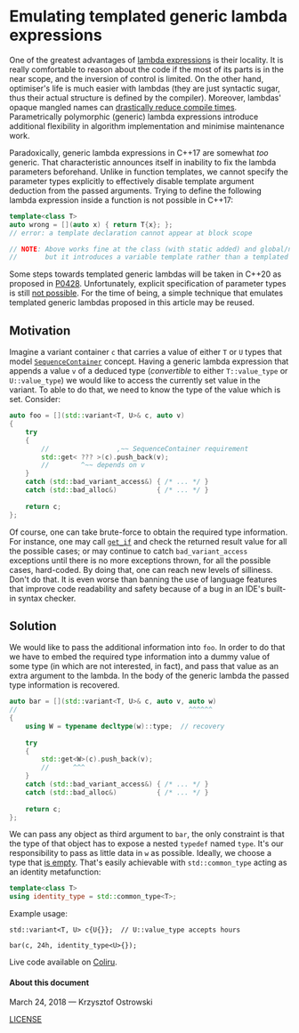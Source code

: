 
# Emulating templated generic lambda expressions

One of the greatest advantages of [lambda expressions](http://en.cppreference.com/w/cpp/language/lambda) is their locality. It is really comfortable to reason about the code if the most of its parts is in the near scope, and the inversion of control is limited. On the other hand, optimiser's life is much easier with lambdas (they are just syntactic sugar, thus their actual structure is defined by the compiler). Moreover, lambdas' opaque mangled names can [drastically reduce compile times](https://lists.boost.org/Archives/boost/2014/06/214215.php). Parametrically polymorphic (generic) lambda expressions introduce additional flexibility in algorithm implementation and minimise maintenance work.

Paradoxically, generic lambda expressions in C++17 are somewhat _too_ generic. That characteristic announces itself in inability to fix the lambda parameters beforehand. Unlike in function templates, we cannot specify the parameter types explicitly to effectively disable template argument deduction from the passed arguments. Trying to define the following lambda expression inside a function is not possible in C++17:

```c++
template<class T>
auto wrong = [](auto x) { return T{x}; };
// error: a template declaration cannot appear at block scope

// NOTE: Above works fine at the class (with static added) and global/namespace scopes,
//       but it introduces a variable template rather than a templated generic lambda.
```

Some steps towards templated generic lambdas will be taken in C++20 as proposed in [P0428](http://wg21.link/p0428). Unfortunately, explicit specification of parameter types is still [not possible](https://godbolt.org/g/t9S6iS). For the time of being, a simple technique that emulates templated generic lambdas proposed in this article may be reused.

## Motivation

Imagine a variant container `c` that carries a value of either `T` or `U` types that model [`SequenceContainer`](http://en.cppreference.com/w/cpp/concept/SequenceContainer) concept. Having a generic lambda expression that appends a value `v` of a deduced type (_convertible_ to either `T::value_type` or `U::value_type`) we would like to access the currently set value in the variant. To able to do that, we need to know the type of the value which is set. Consider:

```c++
auto foo = [](std::variant<T, U>& c, auto v)
{
    try
    {
        //                 ,~~ SequenceContainer requirement
        std::get< ??? >(c).push_back(v);
        //        ^~~ depends on v
    }
    catch (std::bad_variant_access&) { /* ... */ }
    catch (std::bad_alloc&)          { /* ... */ }
    
    return c;
};
```

Of course, one can take brute-force to obtain the required type information. For instance, one may call [`get_if`](http://en.cppreference.com/w/cpp/utility/variant/get_if) and check the returned result value for all the possible cases; or may continue to catch `bad_variant_access` exceptions until there is no more exceptions thrown, for all the possible cases, hard-coded. By doing that, one can reach new levels of silliness. Don't do that. It is even worse than banning the use of language features that improve code readability and safety because of a bug in an IDE's built-in syntax checker.

## Solution

We would like to pass the additional information into `foo`. In order to do that we have to embed the required type information into a dummy value of some type (in which are not interested, in fact), and pass that value as an extra argument to the lambda. In the body of the generic lambda the passed type information is recovered.

```c++
auto bar = [](std::variant<T, U>& c, auto v, auto w)
//                                           ^^^^^^
{
    using W = typename decltype(w)::type;  // recovery
    
    try
    {
        std::get<W>(c).push_back(v);
        //      ^^^
    }
    catch (std::bad_variant_access&) { /* ... */ }
    catch (std::bad_alloc&)          { /* ... */ }
    
    return c;
};
```

We can pass any object as third argument to `bar`, the only constraint is that the type of that object has to expose a nested `typedef` named `type`. It's our responsibility to pass as little data in `w` as possible. Ideally, we choose a type that [is empty](http://en.cppreference.com/w/cpp/types/is_empty). That's easily achievable with `std::common_type` acting as an identity metafunction:

```c++
template<class T>
using identity_type = std::common_type<T>;
```

Example usage:

```
std::variant<T, U> c{U{}};  // U::value_type accepts hours

bar(c, 24h, identity_type<U>{});
```

Live code available on [Coliru](http://coliru.stacked-crooked.com/a/c60d2c30bb6b1993).

#### About this document

March 24, 2018 &mdash; Krzysztof Ostrowski

[LICENSE](https://github.com/insooth/insooth.github.io/blob/master/LICENSE)

